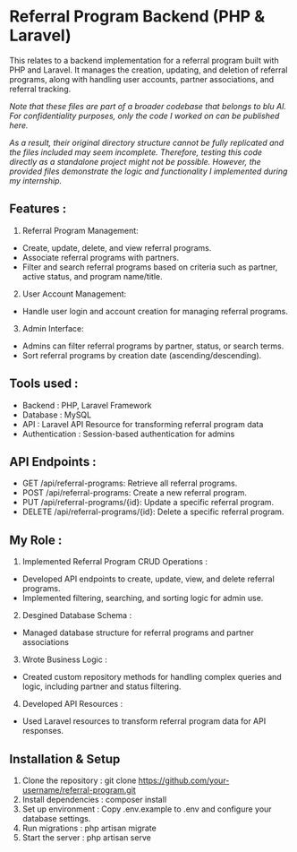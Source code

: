 # Referral Program Backend (PHP & Laravel)

This relates to a backend implementation for a referral program built with PHP and Laravel. It manages the creation, updating, and deletion of referral programs, along with handling user accounts, partner associations, and referral tracking.

*Note that these files are part of a broader codebase that belongs to blu AI. For confidentiality purposes, only the code I worked on can be published here.*

*As a result, their original directory structure cannot be fully replicated and the files included may seem incomplete. Therefore, testing this code directly as a standalone project might not be possible. However, the provided files demonstrate the logic and functionality I implemented during my internship.*
## Features : 
1. Referral Program Management:
- Create, update, delete, and view referral programs.
- Associate referral programs with partners.
- Filter and search referral programs based on criteria such as partner, active status, and program name/title.
2. User Account Management:
- Handle user login and account creation for managing referral programs.
3. Admin Interface:
- Admins can filter referral programs by partner, status, or search terms.
- Sort referral programs by creation date (ascending/descending).

## Tools used : 
- Backend : PHP, Laravel Framework
- Database : MySQL
- API : Laravel API Resource for transforming referral program data
- Authentication : Session-based authentication for admins

## API Endpoints : 
- GET /api/referral-programs: Retrieve all referral programs.
- POST /api/referral-programs: Create a new referral program.
- PUT /api/referral-programs/{id}: Update a specific referral program.
- DELETE /api/referral-programs/{id}: Delete a specific referral program.

## My Role :
1. Implemented Referral Program CRUD Operations :
- Developed API endpoints to create, update, view, and delete referral programs.
- Implemented filtering, searching, and sorting logic for admin use.
2. Desgined Database Schema :
- Managed database structure for referral programs and partner associations
3. Wrote Business Logic :
- Created custom repository methods for handling complex queries and logic, including partner and status filtering.
4. Developed API Resources :
- Used Laravel resources to transform referral program data for API responses.

## Installation & Setup 
1. Clone the repository : git clone https://github.com/your-username/referral-program.git
2. Install dependencies : composer install
3. Set up environment : Copy .env.example to .env and configure your database settings.
4. Run migrations : php artisan migrate
5. Start the server : php artisan serve

